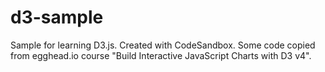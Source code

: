 # d3-sample
Sample for learning D3.js. Created with CodeSandbox. Some code copied from egghead.io course "Build Interactive JavaScript Charts with D3 v4".
